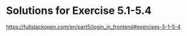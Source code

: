 # Solutions for Exercise 5.1-5.4
https://fullstackopen.com/en/part5/login_in_frontend#exercises-5-1-5-4

